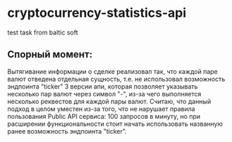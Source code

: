# cryptocurrency-statistics-api
test task from baltic soft

## Спорный момент:
Вытягивание информации о сделке реализовал так, что каждой паре валют отведена отдельная сущность, т.е. не использовал возможность эндпоинта "ticker" 3 версии апи, которая позволяет указывать несколько пар валют через символ "-", из-за чего выполняется несколько реквестов для каждой пары валют. Считаю, что данный подход в целом уместен из-за того, что не нарушает правила пользования Public API сервиса: 100 запросов в минуту, но при расширении функциональности стоит начать использовать названную ранее возможность эндпоинта "ticker".
